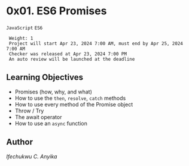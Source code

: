 # 0x01. ES6 Promises

 `JavaScript` `ES6`
```
 Weight: 1
 Project will start Apr 23, 2024 7:00 AM, must end by Apr 25, 2024 7:00 AM
 Checker was released at Apr 23, 2024 7:00 PM
 An auto review will be launched at the deadline
```
## Learning Objectives

- Promises (how, why, and what)
- How to use the `then`, `resolve`, `catch` methods
- How to use every method of the Promise object
- Throw / Try
- The await operator
- How to use an `async` function


## Author
_Ifechukwu C. Anyika_
